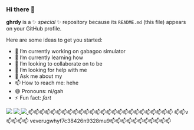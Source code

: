 ### Hi there 👋
**ghrdy** is a ✨ _special_ ✨ repository because its `README.md` (this file) appears on your GitHub profile.

Here are some ideas to get you started:

- 🔭 I’m currently working on gabagoo simulator
- 🌱 I’m currently learning how
- 👯 I’m looking to collaborate on to be
- 🤔 I’m looking for help with me
- 💬 Ask me about my
- 📫 How to reach me: hehe
- 😄 Pronouns: ni/gah
- ⚡ Fun fact: *fart*
<img src="https://visitor-badge.glitch.me/badge?page_id=ghrdy.visitor"/>

<a href="https://www.youtube.com/watch?v=dQw4w9WgXcQ">
	<img src="https://github-readme-stats.vercel.app/api?username=ghrdy&count_private=true&include_all_commits=true&show_icons=true&theme=gotham">
</a>
<a href="https://www.youtube.com/watch?v=dQw4w9WgXcQ">
	<img src="https://github-readme-stats.vercel.app/api/top-langs/?username=ghrdy&layout=compact&theme=gotham">
</a>
📫📫📫📫📫📫📫📫📫📫📫📫📫📫📫📫📫📫📫📫📫📫📫📫📫📫
📫📫v📫📫📫📫
veverugwhyf7c38426n9328mu9📫📫📫📫📫📫📫📫📫📫📫




<br /><br /><br /><br /><br /><br /><br /><br /><br /><br /><br /><br /><br /><br /><br /><br /><br /><br /><br /><br /><br /><br /><br /><br /><br /><br /><br /><br /><br /><br /><br /><br /><br /><br /><br /><br /><br /><br /><br /><br /><br /><br /><br /><br /><br /><br /><br /><br /><br /><br /><br /><br /><br /><br /><br /><br /><br /><br /><br /><br /><br /><br /><br /><br /><br />
<br /><br /><br /><br /><br /><br /><br /><br /><br /><br /><br /><br /><br /><br /><br /><br /><br /><br /><br /><br /><br /><br /><br /><br /><br /><br /><br /><br /><br /><br /><br /><br /><br /><br /><br /><br /><br /><br /><br /><br /><br /><br /><br /><br /><br /><br /><br /><br /><br /><br /><br /><br /><br /><br /><br /><br />
<br /><br /><br /><br /><br /><br /><br /><br /><br /><br /><br /><br /><br /><br /><br /><br /><br /><br /><br /><br /><br /><br /><br /><br /><br /><br /><br /><br /><br /><br /><br /><br /><br /><br /><br /><br /><br /><br /><br /><br /><br /><br /><br /><br /><br /><br /><br /><br /><br /><br /><br /><br /><br /><br /><br /><br /><br /><br /><br /><br /><br /><br /><br /><br /><br />


<br /><br /><br /><br /><br /><br /><br /><br /><br /><br /><br /><br /><br /><br /><br /><br /><br /><br /><br /><br /><br /><br /><br /><br /><br /><br /><br /><br /><br /><br /><br /><br /><br /><br /><br /><br /><br /><br /><br /><br /><br /><br /><br /><br /><br /><br /><br /><br /><br /><br /><br /><br /><br /><br /><br /><br /><br /><br /><br /><br /><br />





did you know that ghrdy have
![](./path/chong.svg)
